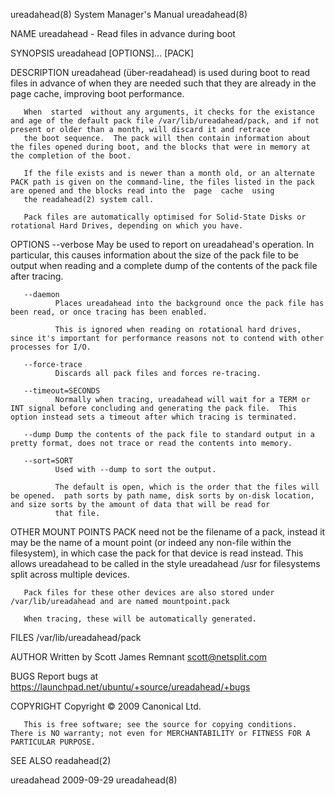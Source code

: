 ureadahead(8)                                                                            System Manager's Manual                                                                            ureadahead(8)

NAME
       ureadahead - Read files in advance during boot

SYNOPSIS
       ureadahead [OPTIONS]...  [PACK]

DESCRIPTION
       ureadahead (über-readahead) is used during boot to read files in advance of when they are needed such that they are already in the page cache, improving boot performance.

       When  started  without any arguments, it checks for the existance and age of the default pack file /var/lib/ureadahead/pack, and if not present or older than a month, will discard it and retrace
       the boot sequence.  The pack will then contain information about the files opened during boot, and the blocks that were in memory at the completion of the boot.

       If the file exists and is newer than a month old, or an alternate PACK path is given on the command-line, the files listed in the pack are opened and the blocks read into the  page  cache  using
       the readahead(2) system call.

       Pack files are automatically optimised for Solid-State Disks or rotational Hard Drives, depending on which you have.

OPTIONS
       --verbose
              May  be  used to report on ureadahead's operation.  In particular, this causes information about the size of the pack file to be output when reading and a complete dump of the contents of
              the pack file after tracing.

       --daemon
              Places ureadahead into the background once the pack file has been read, or once tracing has been enabled.

              This is ignored when reading on rotational hard drives, since it's important for performance reasons not to contend with other processes for I/O.

       --force-trace
              Discards all pack files and forces re-tracing.

       --timeout=SECONDS
              Normally when tracing, ureadahead will wait for a TERM or INT signal before concluding and generating the pack file.  This option instead sets a timeout after which tracing is terminated.

       --dump Dump the contents of the pack file to standard output in a pretty format, does not trace or read the contents into memory.

       --sort=SORT
              Used with --dump to sort the output.

              The default is open, which is the order that the files will be opened.  path sorts by path name, disk sorts by on-disk location, and size sorts by the amount of data that will be read for
              that file.

OTHER MOUNT POINTS
       PACK need not be the filename of a pack, instead it may be the name of a mount point (or indeed any non-file within the filesystem), in which case the pack for that device is read instead.  This
       allows ureadahead to be called in the style ureadahead /usr for filesystems split across multiple devices.

       Pack files for these other devices are also stored under /var/lib/ureadahead and are named mountpoint.pack

       When tracing, these will be automatically generated.

FILES
       /var/lib/ureadahead/pack

AUTHOR
       Written by Scott James Remnant <scott@netsplit.com>

BUGS
       Report bugs at <https://launchpad.net/ubuntu/+source/ureadahead/+bugs>

COPYRIGHT
       Copyright © 2009 Canonical Ltd.

       This is free software; see the source for copying conditions.  There is NO warranty; not even for MERCHANTABILITY or FITNESS FOR A PARTICULAR PURPOSE.

SEE ALSO
       readahead(2)

ureadahead                                                                                      2009-09-29                                                                                  ureadahead(8)
